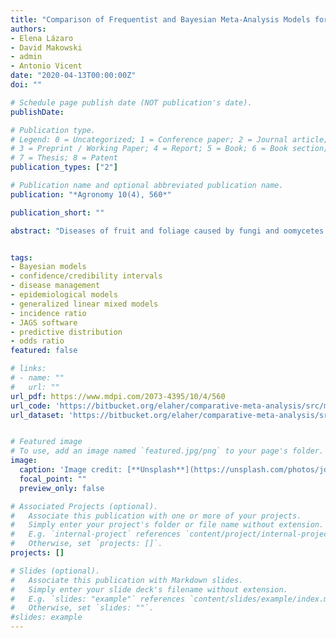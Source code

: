 ```yaml
---
title: "Comparison of Frequentist and Bayesian Meta-Analysis Models for Assessing the Efficacy of Decision Support Systems in Reducing Fungal Disease Incidence"
authors:
- Elena Lázaro
- David Makowski
- admin
- Antonio Vicent
date: "2020-04-13T00:00:00Z"
doi: ""

# Schedule page publish date (NOT publication's date).
publishDate: 

# Publication type.
# Legend: 0 = Uncategorized; 1 = Conference paper; 2 = Journal article;
# 3 = Preprint / Working Paper; 4 = Report; 5 = Book; 6 = Book section;
# 7 = Thesis; 8 = Patent
publication_types: ["2"]

# Publication name and optional abbreviated publication name.
publication: "*Agronomy 10(4), 560*"

publication_short: ""

abstract: "Diseases of fruit and foliage caused by fungi and oomycetes are generally controlled by the application of fungicides. The use of decision support systems (DSSs) may assist to optimize fungicide programs to enhance application on the basis of risk associated with disease outbreak. Case-by-case evaluations demonstrated the performance of DSSs for disease control, but an overall assessment of the efficacy of DSSs is lacking. A literature review was conducted to synthesize the results of 67 experiments assessing DSSs. Disease incidence data were obtained from published peer-reviewed field trials comparing untreated controls, calendar-based and DSS-based fungicide programs. Two meta-analysis generic models, a “fixed-effects” vs. a “random-effects” model within the framework of generalized linear models were evaluated to assess the efficacy of DSSs in reducing incidence. All models were fit using both frequentist and Bayesian estimation procedures and the results compared. Model including random effects showed better performance in terms of AIC or DIC and goodness of fit. In general, the frequentist and Bayesian approaches produced similar results. Odds ratio and incidence ratio values showed that calendar-based and DSS-based fungicide programs considerably reduced disease incidence compared to the untreated control. Moreover, calendar-based and DSS-based programs provided similar reductions in disease incidence, further supporting the efficacy of DSSs."


tags:
- Bayesian models
- confidence/credibility intervals
- disease management
- epidemiological models
- generalized linear mixed models
- incidence ratio
- JAGS software
- predictive distribution
- odds ratio
featured: false

# links:
# - name: ""
#   url: ""
url_pdf: https://www.mdpi.com/2073-4395/10/4/560
url_code: 'https://bitbucket.org/elaher/comparative-meta-analysis/src/master/'
url_dataset: 'https://bitbucket.org/elaher/comparative-meta-analysis/src/master/'


# Featured image
# To use, add an image named `featured.jpg/png` to your page's folder. 
image:
  caption: 'Image credit: [**Unsplash**](https://unsplash.com/photos/jdD8gXaTZsc)'
  focal_point: ""
  preview_only: false

# Associated Projects (optional).
#   Associate this publication with one or more of your projects.
#   Simply enter your project's folder or file name without extension.
#   E.g. `internal-project` references `content/project/internal-project/index.md`.
#   Otherwise, set `projects: []`.
projects: []

# Slides (optional).
#   Associate this publication with Markdown slides.
#   Simply enter your slide deck's filename without extension.
#   E.g. `slides: "example"` references `content/slides/example/index.md`.
#   Otherwise, set `slides: ""`.
#slides: example
---
```



